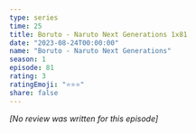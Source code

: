 ```yaml
---
type: series
time: 25
title: Boruto - Naruto Next Generations 1x81
date: "2023-08-24T00:00:00"
name: "Boruto - Naruto Next Generations"
season: 1
episode: 81
rating: 3
ratingEmoji: "⭐️⭐️⭐️"
share: false
---
```


_[No review was written for this episode]_
